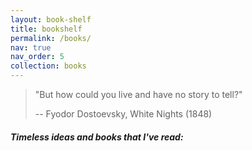 ```yaml
---
layout: book-shelf
title: bookshelf
permalink: /books/
nav: true
nav_order: 5
collection: books
---
```


> "But how could you live and have no story to tell?"
>
> -- Fyodor Dostoevsky, White Nights (1848)

##### Timeless ideas and books that I've read:
